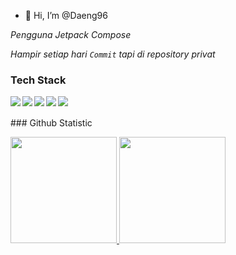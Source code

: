 - 👋 Hi, I’m @Daeng96

*Pengguna Jetpack Compose*

*Hampir setiap hari `Commit` tapi di repository privat*

### Tech Stack
  <img align="left" src="https://img.shields.io/badge/git-%23F05033.svg?logo=git&logoColor=white"/>
  <img align="left" src="https://img.shields.io/badge/Android-3DDC84?logo=android&logoColor=white" />
  <img align="left" src="https://img.shields.io/badge/java-%23ED8B00.svg?logo=java&logoColor=white"/>
  <img align="left" src="https://img.shields.io/badge/kotlin-%230095D5.svg?logo=kotlin&logoColor=white"/>
  <img align="left" src="https://img.shields.io/badge/IntelliJIDEA-000000.svg?logo=intellij-idea&logoColor=white"/>
<br><br>
### Github Statistic
<p align="left">
<a href="https://github.com/Daeng96">
<img height="170em" src="https://github-readme-stats-eight-theta.vercel.app/api/top-langs/?username=daeng96&layout=compact&langs_count=8&theme=buefy"/>
<img height="170em" src="https://github-readme-stats-eight-theta.vercel.app/api?username=daeng96&show_icons=true&theme=buefy&include_all_commits=true&count_private=true"/>
</a>
</p>
